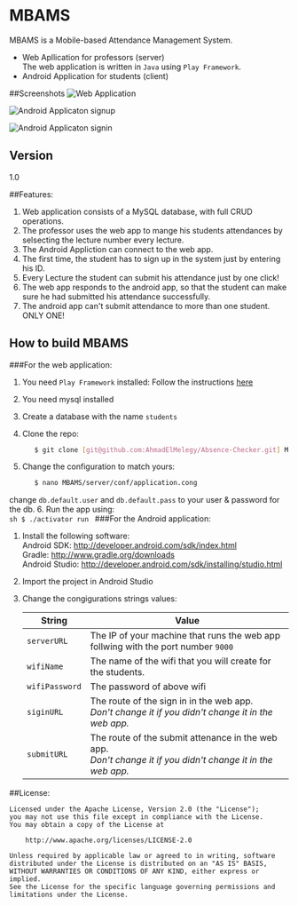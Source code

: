 # MBAMS

MBAMS is a Mobile-based Attendance Management System.

  - Web Apllication for professors (server) <br />
     The web application is written in `Java` using `Play Framework`.
  - Android Application for students (client)
 
##Screenshots
![Web Application](http://www.pictureshack.us/images/28094_students-db.png)

![Android Applicaton signup](http://www.pictureshack.us/images/74122_Screenshot_2015-05-03-17-42-26.png)

![Android Applicaton signin](http://www.pictureshack.us/images/23380_Screenshot_2015-05-03-17-44-39.png)

## Version
1.0

##Features:
1. Web application consists of a MySQL database, with full CRUD operations.
2. The professor uses the web app to mange his students attendances by selsecting the lecture number every lecture.
3. The Android Appliction can connect to the web app.
4. The first time, the student has to sign up in the system just by entering his ID.
5. Every Lecture the student can submit his attendance just by one click!
6. The web app responds to the android app, so that the student can make sure he had submitted his attendance successfully.
7. The android app can't submit attendance to more than one student. ONLY ONE!

## How to build MBAMS

###For the web application:
1. You need `Play Framework` installed: 
Follow the instructions [here](https://www.playframework.com/documentation/2.0/Installing)
2. You need mysql installed
3. Create a database with the name `students`
4. Clone the repo: <br />
    ```sh
       $ git clone [git@github.com:AhmadElMelegy/Absence-Checker.git] MBAMS
    ```
	
5. Change the configuration to match yours: <br />
	```sh
       $ nano MBAMS/server/conf/application.cong
    ```
change `db.default.user` and `db.default.pass` to your user & password for the db.
6. Run the app using: <br />
    ```sh
       $ ./activator run
    ```
###For the Android application:

1. Install the following software: <br />
    Android SDK: http://developer.android.com/sdk/index.html <br />
    Gradle: http://www.gradle.org/downloads  <br />
    Android Studio: http://developer.android.com/sdk/installing/studio.html  <br />

2. Import the project in Android Studio
3. Change the congigurations strings values:

	String | Value
	------------ | -------------
	`serverURL` |  The IP of your machine that runs the web app follwing with the port number `9000`
	`wifiName` | The name of the wifi that you will create for the students.
	`wifiPassword` | The password of above wifi
	`siginURL` | The route of the sign in in the web app.<br /> _Don't change it if you didn't change it in the web app._
	`submitURL` | The route of the submit attenance in the web app. <br /> _Don't change it if you didn't change it in the web app._

##License:

    Licensed under the Apache License, Version 2.0 (the "License");
    you may not use this file except in compliance with the License.
    You may obtain a copy of the License at

        http://www.apache.org/licenses/LICENSE-2.0

    Unless required by applicable law or agreed to in writing, software
    distributed under the License is distributed on an "AS IS" BASIS,
    WITHOUT WARRANTIES OR CONDITIONS OF ANY KIND, either express or implied.
    See the License for the specific language governing permissions and
    limitations under the License.

